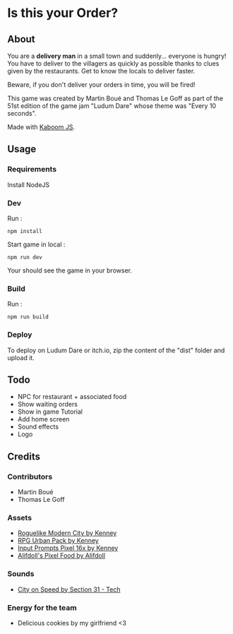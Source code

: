 # Is this your Order?
## About
You are a **delivery man** in a small town and suddenly... everyone is hungry!
You have to deliver to the villagers as quickly as possible thanks to clues 
given by the restaurants. Get to know the locals to deliver faster. 

Beware, if you don't deliver your orders in time, you will be fired!

This game was created by Martin Boué and Thomas Le Goff as part of the 51st
edition of the game jam "Ludum Dare" whose theme was "Every 10 seconds".

Made with [Kaboom JS](https://kaboomjs.com/).

## Usage
### Requirements
Install NodeJS

### Dev
Run :
```
npm install
```

Start game in local :
```
npm run dev
```

Your should see the game in your browser.

### Build
Run :
```
npm run build
```

### Deploy
To deploy on Ludum Dare or itch.io, zip the content of the "dist" folder and upload it.

## Todo
  - NPC for restaurant + associated food
  - Show waiting orders
  - Show in game Tutorial
  - Add home screen
  - Sound effects
  - Logo

## Credits
### Contributors
- Martin Boué
- Thomas Le Goff

### Assets
- [Roguelike Modern City by Kenney](https://kenney.nl/assets/roguelike-modern-city)
- [RPG Urban Pack by Kenney](https://kenney.nl/assets/rpg-urban-pack)
- [Input Prompts Pixel 16x by Kenney](https://kenney.nl/assets/input-prompts-pixel-16)
- [Alifdoll's Pixel Food by Alifdoll](https://alifdoll.itch.io/pixel-food-asset)

### Sounds
- [City on Speed by Section 31 - Tech](https://opengameart.org/content/city-on-speed)

### Energy for the team
- Delicious cookies by my girlfriend <3